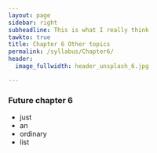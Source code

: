 ```yaml
---
layout: page
sidebar: right
subheadline: This is what I really think
tawkto: true
title: Chapter 6 Other topics
permalink: /syllabus/Chapter6/
header:
  image_fullwidth: header_unsplash_6.jpg

---
```


### Future chapter 6

* just
* an 
* ordinary 
* list
